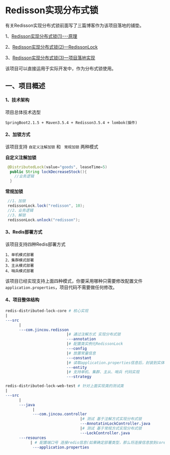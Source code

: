 # Redisson实现分布式锁

有关Redisson实现分布式锁前面写了三篇博客作为该项目落地的铺垫。

1、[Redisson实现分布式锁(1)---原理](https://www.cnblogs.com/qdhxhz/p/11046905.html)

2、[Redisson实现分布式锁(2)—RedissonLock](https://www.cnblogs.com/qdhxhz/p/11055426.html)

3、[Redisson实现分布式锁(3)—项目落地实现](https://www.cnblogs.com/qdhxhz/p/11059200.html)

该项目可以直接运用于实际开发中，作为分布式锁使用。


## 一、项目概述

#### 1、技术架构

项目总体技术选型

```
SpringBoot2.1.5 + Maven3.5.4 + Redisson3.5.4 + lombok(插件)
```

#### 2、加锁方式

该项目支持 `自定义注解加锁` 和 ` 常规加锁` 两种模式

**自定义注解加锁**

```java
 @DistributedLock(value="goods", leaseTime=5)
  public String lockDecreaseStock(){
    //业务逻辑
  }
```

**常规加锁**

```java
 //1、加锁
 redissonLock.lock("redisson", 10);
 //2、业务逻辑
 //3、解锁
 redissonLock.unlock("redisson");
```

#### 3、Redis部署方式

该项目支持四种Redis部署方式

```
1、单机模式部署
2、集群模式部署
3、主从模式部署
4、哨兵模式部署
```

该项目已经实现支持上面四种模式，你要采用哪种只需要修改配置文件`application.properties`，项目代码不需要做任何修改。

#### 4、项目整体结构

```makefile
redis-distributed-lock-core # 核心实现
|
---src
      |
      ---com.jincou.redisson
                           |# 通过注解方式 实现分布式锁
                           ---annotation
                           |# 配置类实例化RedissonLock
                           ---config
                           |# 放置常量信息
                           ---constant
                           |# 读取application.properties信息后，封装到实体
                           ---entity    
                           |# 支持单机、集群、主从、哨兵 代码实现
                           ---strategy

redis-distributed-lock-web-test # 针对上面实现类的测试类
|
---src
      |
      ---java
            |
            ---com.jincou.controller
                                 |# 测试 基于注解方式实现分布式锁
                                 ---AnnotatinLockController.java
                                 |# 测试 基于常规方式实现分布式锁
                                 ---LockController.java
      ---resources                
           | # 配置端口号 连接redis信息(如果确定部署类型，那么将连接信息放到core项目中)
            ---application.properties
```

<br>


